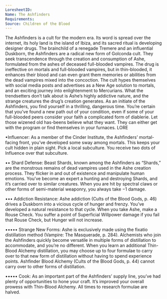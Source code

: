```yaml
---
LoresheetID: 
Name: The Ashfinders
Requirements:
Source: Children of the Blood
---
```

The Ashfinders is a cult for the modern era. Its word is spread over the internet, its holy land is the island of Ibiza, and its sacred ritual is developing designer drugs. The brainchild of a renegade Tremere and an influential Duskborn, the Ashfinders are a radical new form of Golconda cult. They seek transcendence through the creation and consumption of Ashe, formulated from the ashes of deceased full-blooded vampires. The drug is ineffective on mortals and full-blooded vampires, but in thin-blooded, it enhances their blood and can even grant them memories or abilities from the dead vampires mixed into the concoction. The cult hypes themselves with social media posts and advertises as a New Age solution to mortals, and an exciting journey into enlightenment to Mercurians. What the trendsetters don’t talk about is Ashe’s highly addictive nature, and the strange creatures the drug’s creation generates. As an initiate of the Ashfinders, you find yourself in a thrilling, dangerous time. You’re certain that you’ve found a new path out of your condition, even if some of your full-blooded peers consider your faith a complicated form of diablerie. Let those wizened old has-beens believe what they want. They can either get with the program or find themselves in your furnaces. LORE

•Influencer: As a member of the Cinder Institute, the Ashfinders’ mortal-facing front, you’ve developed some sway among mortals. This keeps your cult hidden in plain sight. Pick a local subculture. You receive two dots of Influence over that subculture.

•• Shard Defense: Beast Shards, known among the Ashfinders as “Shards,” are the monstrous remains of dead vampires used in the Ashe creation process. They flicker in and out of existence and manipulate human emotions. You’ve become an expert a hunting and destroying Shards, and it’s carried over to similar creatures. When you are hit by spectral claws or other forms of semi-material weaponry, you always take −1 damage.

••• Addiction Resistance: Ashe addiction (Cults of the Blood Gods, p. 46) drives a Duskborn into a vicious cycle of hunger and frenzy. You’ve developed a natural resistance to that cycle. When you take Ashe, make a Rouse Check. You suffer a point of Superficial Willpower damage if you fail that Rouse Check, but Hunger will not increase.

••••• Strange New Forms: Ashe is exclusively made using the fixatio distillation method (Vampire: The Masquerade, p. 284). Alchemists who join the Ashfinders quickly become versatile in multiple forms of distillation to accommodate, and you’re no different. When you learn an additional Thin-Blood Alchemy distillation, you may choose up to four formulae to carry over to that new form of distillation without having to spend experience points. Ashfinder Blood Alchemy (Cults of the Blood Gods, p. 44) cannot carry over to other forms of distillation.

••••• Cook: As an important part of the Ashfinders’ supply line, you’ve had plenty of opportunities to hone your craft. It’s improved your overall prowess with Thin-Blood Alchemy. All times to research formulae are halved. 